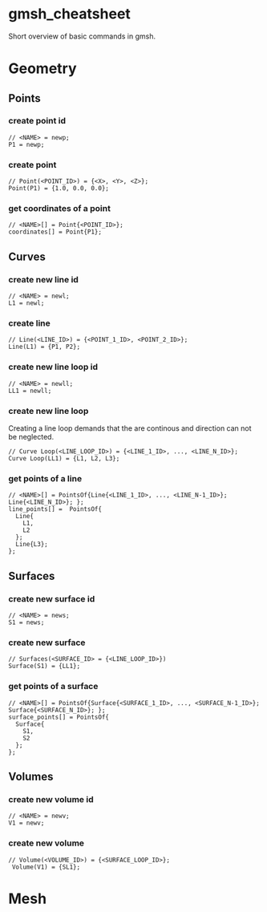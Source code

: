 # gmsh_cheatsheet

Short overview of basic commands in gmsh.

# Geometry

## Points

### create point id

```geo
// <NAME> = newp;
P1 = newp;
```

### create point

```geo
// Point(<POINT_ID>) = {<X>, <Y>, <Z>};
Point(P1) = {1.0, 0.0, 0.0};
```

### get coordinates of a point

```geo
// <NAME>[] = Point{<POINT_ID>};
coordinates[] = Point{P1};
```

## Curves

### create new line id

```geo
// <NAME> = newl;
L1 = newl;
```

### create line

```geo
// Line(<LINE_ID>) = {<POINT_1_ID>, <POINT_2_ID>};
Line(L1) = {P1, P2};
```

### create new line loop id

```geo
// <NAME> = newll;
LL1 = newll;
```

### create new line loop

Creating a line loop demands that the are continous and direction can not be neglected.

```geo
// Curve Loop(<LINE_LOOP_ID>) = {<LINE_1_ID>, ..., <LINE_N_ID>};
Curve Loop(LL1) = {L1, L2, L3};
```

### get points of a line

```geo
// <NAME>[] = PointsOf{Line{<LINE_1_ID>, ..., <LINE_N-1_ID>}; Line{<LINE_N_ID>}; };
line_points[] =  PointsOf{
  Line{
    L1,
    L2
  };
  Line{L3};
};
```

## Surfaces

### create new surface id

```geo
// <NAME> = news;
S1 = news;
```

### create new surface

```geo
// Surfaces(<SURFACE_ID> = {<LINE_LOOP_ID>})
Surface(S1) = {LL1};
```

### get points of a surface

```geo
// <NAME>[] = PointsOf{Surface{<SURFACE_1_ID>, ..., <SURFACE_N-1_ID>}; Surface{<SURFACE_N_ID>}; };
surface_points[] = PointsOf{
  Surface{
    S1,
    S2
  };
};
```

## Volumes

### create new volume id

```geo
// <NAME> = newv;
V1 = newv;
```

### create new volume

```geo
// Volume(<VOLUME_ID>) = {<SURFACE_LOOP_ID>};
 Volume(V1) = {SL1};
```

# Mesh

